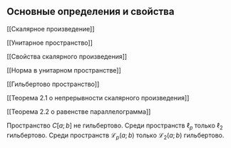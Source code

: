 Основные определения и свойства
-------------------------------

[[Скалярное произведение]]

[[Унитарное пространство]]

[[Свойства скалярного произведения]]

[[Норма в унитарном пространстве]]

[[Гильбертово пространство]]

[[Теорема 2.1 о непрерывности скалярного произведения]]

[[Теорема 2.2 о равенстве параллелограмма]]


Пространство $C[a;b]$ не гильбертово. 
Среди пространств $\ell_p$ только $\ell_2$ гильбертово. 
Среди пространств $\mathcal{L}_p(a;b)$ только $\mathcal{L}_2(a;b)$ гильбертово.